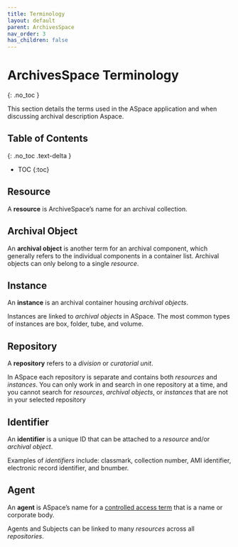 ```yaml
---
title: Terminology
layout: default
parent: ArchivesSpace
nav_order: 3
has_children: false
---
```

# ArchivesSpace Terminology
{: .no_toc }

This section details the terms used in the ASpace application and when discussing archival description Aspace.

## Table of Contents
{: .no_toc .text-delta }

- TOC
{:toc}

## Resource
 A **resource** is ArchiveSpace’s name for an archival collection. 

## Archival Object 
An **archival object** is another term for an archival component, which generally refers to the individual components in a container list. Archival objects can only belong to a single _resource_.

## Instance
An **instance** is an archival container housing _archival objects_. 

Instances are linked to _archival objects_ in ASpace. The most common types of instances are box, folder, tube, and volume.

## Repository
A **repository** refers to a _division_ or _curatorial unit_. 

In ASpace each repository is separate and contains both _resources_ and _instances_. You can only work in and search in one repository at a time, and you cannot search for _resources_, _archival objects_, or _instances_ that are not in your selected repository 

## Identifier
An **identifier** is a unique ID that can be attached to a _resource_ and/or _archival object_. 

Examples of _identifiers_ include: classmark, collection number, AMI identifier, electronic record identifier, and bnumber.

## Agent
An **agent** is ASpace’s name for a [controlled access term](https://nypl.github.io/pres-docs/archivalProcessing/Controlled_Access_Terms.html) that is a name or corporate body. 

Agents and Subjects can be linked to many _resources_ across all _repositories_.
